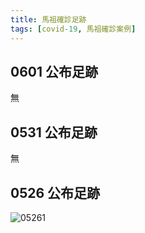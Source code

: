 ```yaml
---
title: 馬祖確診足跡
tags: [covid-19, 馬祖確診案例]
---
```

## 0601 公布足跡
無
## 0531 公布足跡
無
## 0526 公布足跡
![05261](https://images.chinatimes.com/newsphoto/2021-05-26/1024/20210526003866.jpg)
